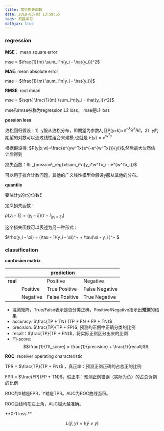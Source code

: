 ```yaml
---
title: 常见损失函数
date: 2019-03-03 13:59:55
tags: 机器学习
mathjax: true
---
```

### regression

**MSE**： mean square error

mse = $\frac{1}{m} \sum_i^n(y_i - \hat{y_i})^2$



**MAE**: mean absolute error

mae = $\frac{1}{m} \sum_i^n|y_i - \hat{y_i}|$



**RMSE**: root mean

mse = $\sqrt{ \frac{1}{m} \sum_i^n(y_i - \hat{y_i})^2}$

mse和rmse被称为regression L2 loss， mae是L1 loss



**possion loss**

泊松回归假设：1）y服从泊松分布，即期望为参数$\lambda$,且P(y=k)=$e^{-\lambda}\lambda^k / k!$，2）y的期望的对数可以通过线性组合来建模,也就是 $E(y) = e^{w^Tx}$

根据假设得: $P(y|x;w)=\frac{e^{yw^Tx}e^{-e^{w^Tx}}}{y!}​$,然后最大似然估计后得到

损失函数：$L_{possion\_reg}=\sum_i^n{y_i*w^Tx_i - e^{w^Tx_i}}​$

可以用于拟合计数问题，其他的广义线性模型会假设y服从其他的分布。

<!-- more -->


**quantile**

要估计y的$\tau$分位数$\xi$

定义损失函数：

$\rho(y_i - \xi) = (y_i - \xi) (\tau - I_{(y_i<\xi)})$

这个损失函数可以表述为另一种形式：

$\rho(y_i - \xi) =   (\tau - 1)(y_i - \xi)^+   + \tau(\xi - y_i )^+ $



### classification

**confusion matrix**

|          |          | prediction     |                |
| -------- | -------- | -------------- | -------------- |
| **real** |          | Positive       | Negative       |
|          | Positive | True Positive  | False Negative |
|          | Negative | False Positive | True Negative  |

- 混淆矩阵，True/False表示是否分类正确，Positive/Negative指示出**预测**的结果
- accuracy: $\frac{TP + TN} {TP + FN + FP + TN}$
- precision:  $\frac{TP}{TP + FP}$, 预测的正例中正确分类的比例
- recall：$\frac{TP}{TP + FN}$，将实际正例区分出来的比例
- F1-score:  $$\frac{1}{f1\_score} = \frac{1}{precision} + \frac{1}{recall}$$



**ROC**: receiver operating characteristic

TPR = $\frac{TP}{TP + FN}$ ，真正率：预测正例正确的占总正的比例

FPR = $\frac{FP}{FP + TN}$，假正率：预测正例错误（实际为负）的占总负例的比例

ROC的X轴是FPR，Y轴是TPR。AUC为ROC曲线面积。

ROC曲线均在左上角，AUC越大越准确。



**0-1 loss **

$$ L(\hat{y}, y) = I(\hat{y} \neq y) $$



